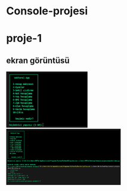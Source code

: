 # Console-projesi
# proje-1
## ekran görüntüsü


<img height="150" src="resim/resim1.png">
<img height="150" src="resim/resimA.png">
